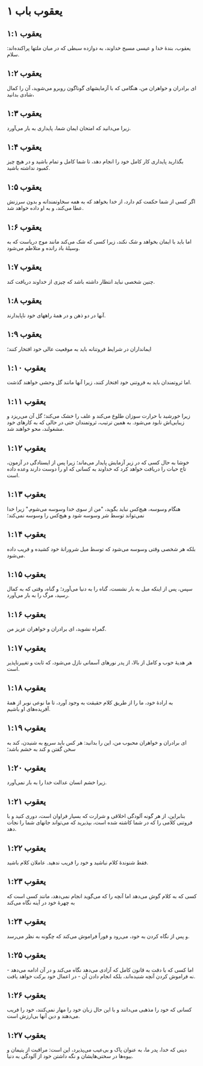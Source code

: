 # یعقوب باب ۱

## یعقوب ۱:۱
یعقوب، بندهٔ خدا و عیسی مسیح خداوند، به دوازده سبطی که در میان ملتها پراکنده‌اند: سلام.

## یعقوب ۱:۲
ای برادران و خواهران من، هنگامی که با آزمایشهای گوناگون روبرو می‌شوید، آن را کمال شادی بدانید،

## یعقوب ۱:۳
زیرا می‌دانید که امتحان ایمان شما، پایداری به بار می‌آورد.

## یعقوب ۱:۴
بگذارید پایداری کار کامل خود را انجام دهد، تا شما کامل و تمام باشید و در هیچ چیز کمبود نداشته باشید.

## یعقوب ۱:۵
اگر کسی از شما حکمت کم دارد، از خدا بخواهد که به همه سخاوتمندانه و بدون سرزنش عطا می‌کند، و به او داده خواهد شد.

## یعقوب ۱:۶
اما باید با ایمان بخواهد و شک نکند، زیرا کسی که شک می‌کند مانند موج دریاست که به وسیلهٔ باد رانده و متلاطم می‌شود.

## یعقوب ۱:۷
چنین شخصی نباید انتظار داشته باشد که چیزی از خداوند دریافت کند.

## یعقوب ۱:۸
آنها در دو ذهن و در همهٔ راههای خود ناپایدارند.

## یعقوب ۱:۹
ایمانداران در شرایط فروتنانه باید به موقعیت عالی خود افتخار کنند؛

## یعقوب ۱:۱۰
اما ثروتمندان باید به فروتنی خود افتخار کنند، زیرا آنها مانند گل وحشی خواهند گذشت.

## یعقوب ۱:۱۱
زیرا خورشید با حرارت سوزان طلوع می‌کند و علف را خشک می‌کند؛ گل آن می‌ریزد و زیبایی‌اش نابود می‌شود. به همین ترتیب، ثروتمندان حتی در حالی که به کارهای خود مشغولند، محو خواهند شد.

## یعقوب ۱:۱۲
خوشا به حال کسی که در زیر آزمایش پایدار می‌ماند؛ زیرا پس از ایستادگی در آزمون، تاج حیات را دریافت خواهد کرد که خداوند به کسانی که او را دوست دارند وعده داده است.

## یعقوب ۱:۱۳
هنگام وسوسه، هیچ‌کس نباید بگوید، "من از سوی خدا وسوسه می‌شوم." زیرا خدا نمی‌تواند توسط شر وسوسه شود و هیچ‌کس را وسوسه نمی‌کند؛

## یعقوب ۱:۱۴
بلکه هر شخصی وقتی وسوسه می‌شود که توسط میل شرورانهٔ خود کشیده و فریب داده می‌شود.

## یعقوب ۱:۱۵
سپس، پس از اینکه میل به بار نشست، گناه را به دنیا می‌آورد؛ و گناه، وقتی که به کمال رسید، مرگ را به بار می‌آورد.

## یعقوب ۱:۱۶
گمراه نشوید، ای برادران و خواهران عزیز من.

## یعقوب ۱:۱۷
هر هدیهٔ خوب و کامل از بالا، از پدر نورهای آسمانی نازل می‌شود، که ثابت و تغییرناپذیر است.

## یعقوب ۱:۱۸
به ارادهٔ خود، ما را از طریق کلام حقیقت به وجود آورد، تا ما نوعی نوبر از همهٔ آفریده‌های او باشیم.

## یعقوب ۱:۱۹
ای برادران و خواهران محبوب من، این را بدانید: هر کس باید سریع به شنیدن، کند به سخن گفتن و کند به خشم باشد؛

## یعقوب ۱:۲۰
زیرا خشم انسان عدالت خدا را به بار نمی‌آورد.

## یعقوب ۱:۲۱
بنابراین، از هر گونه آلودگی اخلاقی و شرارت که بسیار فراوان است، دوری کنید و با فروتنی کلامی را که در شما کاشته شده است، بپذیرید که می‌تواند جانهای شما را نجات دهد.

## یعقوب ۱:۲۲
فقط شنوندهٔ کلام نباشید و خود را فریب ندهید. عاملان کلام باشید.

## یعقوب ۱:۲۳
کسی که به کلام گوش می‌دهد اما آنچه را که می‌گوید انجام نمی‌دهد، مانند کسی است که به چهرهٔ خود در آینه نگاه می‌کند

## یعقوب ۱:۲۴
و پس از نگاه کردن به خود، می‌رود و فوراً فراموش می‌کند که چگونه به نظر می‌رسد.

## یعقوب ۱:۲۵
اما کسی که با دقت به قانون کامل که آزادی می‌دهد نگاه می‌کند و در آن ادامه می‌دهد - نه فراموش کردن آنچه شنیده‌اند، بلکه انجام دادن آن - در اعمال خود برکت خواهد یافت.

## یعقوب ۱:۲۶
کسانی که خود را مذهبی می‌دانند و با این حال زبان خود را مهار نمی‌کنند، خود را فریب می‌دهند و دین آنها بی‌ارزش است.

## یعقوب ۱:۲۷
دینی که خدا، پدر ما، به عنوان پاک و بی‌عیب می‌پذیرد، این است: مراقبت از یتیمان و بیوه‌ها در سختی‌هایشان و نگه داشتن خود از آلودگی به دنیا.
